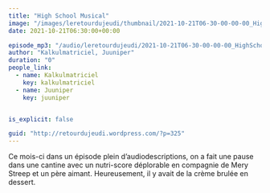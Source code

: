 ```yaml
---
title: "High School Musical"
image: "/images/leretourdujeudi/thumbnail/2021-10-21T06-30-00-00-00_HighSchoolMusical.jpg"
date: 2021-10-21T06:30:00+00:00

episode_mp3: "/audio/leretourdujeudi/2021-10-21T06-30-00-00-00_HighSchoolMusical.mp3"
author: "Kalkulmatriciel, Juuniper"
duration: "0"
people_link: 
  - name: Kalkulmatriciel
    key: kalkulmatriciel
  - name: Juuniper
    key: juuniper


is_explicit: false

guid: "http://retourdujeudi.wordpress.com/?p=325"
---
```


<PodcastHeader/>

<!-- ECRIRE LA DESCRIPTION DE L'EPISODE SOUS CETTE LIGNE -->

<p>Ce mois-ci dans un épisode plein d’audiodescriptions, on a fait une pause dans une cantine avec un nutri-score déplorable en compagnie de Mery Streep et un père aimant. Heureusement, il y avait de la crème brulée en dessert.</p>



<img src="/resources/leretourdujeudi/2021-10-21T06-30-00-00-00_HighSchoolMusical/whatsapp-image-2021-10-20-at-09.13.58.jpe" alt="">



 
<a href="" rel="nofollow"></a>
 


